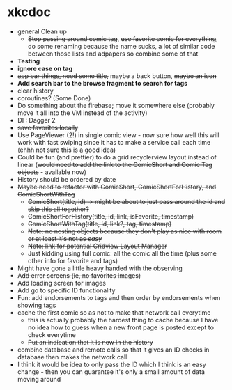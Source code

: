 # xkcdoc

- general Clean up 
  - <s>Stop passing around comic tag</s>, <s>use favorite comic for everything</s>, do some renaming because the name sucks, a lot of similar code between those lists and adpapers so combine some of that 
- <b>Testing</b>
- <b>ignore case on tag</b> 
- <s>app bar things, need some title,</s> maybe a back button, <s>maybe an icon</s>
- <b>Add search bar to the browse fragment to search for tags </b>
- clear history 
- coroutines? (Some Done)
- Do something about the firebase; move it somewhere else (probably move it all into the VM instead of the activity)
- DI : Dagger 2
- <s>save favorites locally</s>
- Use PageViewer (2!) in single comic view - now sure how well this will work with fast swiping since it has to make a service call each time (ehhh not sure this is a good idea)
- Could be fun (and prettier) to do a grid recyclerview layout instead of linear (<s>would need to add the link to the ComicShort and Comic Tag objects</s> - available now) 
- History should be ordered by date
- <s>Maybe need to refactor with ComicShort, ComicShortForHistory, and ComicShortWithTag
  - ComicShort(title, id) -> might be about to just pass around the id and skip this all together? 
  - ComicShortForHistory(title, id, link, isFavorite, timestamp)
  - ComicShortWithTag(title, id, link?, tag, timestamp)
  - Note: no nesting objects because they don't play as nice with room or at least it's not as <i>easy</i> 
  - Note: link for potential Gridview Layout Manager </s>
  - Just kidding using full comic: all the comic all the time (plus some other info for favorite and tags)
- Might have gone a little heavy handed with the observing 
- <s>Add error screens (ie, no favorites images)</s>
- Add loading screen for images 
- Add go to specific ID functionality
- Fun: add endorsements to tags and then order by endorsements when showing tags 
- cache the first comic so as not to make that network call everytime 
  - this is actually probably the hardest thing to cache because I have no idea how to guess when a new front page is posted except to check everytime 
  - <s>Put an indication that it is new in the history</s> 
- combine database and remote calls so that it gives an ID checks in database then makes the network call
- I think it would be idea to only pass the ID which I think is an easy change - then you can guarantee it's only a small amount of data moving around 
